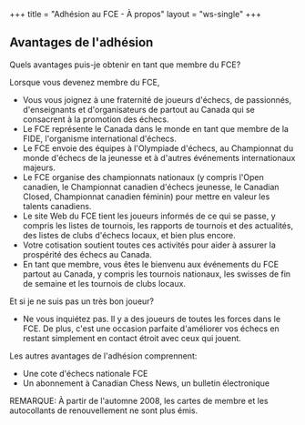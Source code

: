 +++
title = "Adhésion au FCE - À propos"
layout = "ws-single"
+++

## Avantages de l'adhésion

Quels avantages puis-je obtenir en tant que membre du FCE?

Lorsque vous devenez membre du FCE,
* Vous vous joignez à une fraternité de joueurs d'échecs, de passionnés, d'enseignants et d'organisateurs de partout au Canada
  qui se consacrent à la promotion des échecs.
* Le FCE représente le Canada dans le monde en tant que membre de la FIDE, l'organisme international d'échecs.
* Le FCE envoie des équipes à l'Olympiade d'échecs, au Championnat du monde d'échecs de la jeunesse et à d'autres événements internationaux majeurs.
* Le FCE organise des championnats nationaux (y compris l'Open canadien, le Championnat canadien d'échecs jeunesse, le Canadian Closed,
  Championnat canadien féminin) pour mettre en valeur les talents canadiens.
* Le site Web du FCE tient les joueurs informés de ce qui se passe, y compris les listes de tournois, les rapports de tournois
  et des actualités, des listes de clubs d'échecs locaux, et bien plus encore.
* Votre cotisation soutient toutes ces activités pour aider à assurer la prospérité des échecs au Canada.
* En tant que membre, vous êtes le bienvenu aux événements du FCE partout au Canada, y compris les tournois nationaux,
  les swisses de fin de semaine et les tournois de clubs locaux.

Et si je ne suis pas un très bon joueur?
* Ne vous inquiétez pas. Il y a des joueurs de toutes les forces dans le FCE.
  De plus, c'est une occasion parfaite d'améliorer vos échecs en restant simplement en contact étroit avec ceux qui jouent.

Les autres avantages de l'adhésion comprennent:
* Une cote d'échecs nationale FCE
* Un abonnement à Canadian Chess News, un bulletin électronique

REMARQUE: À partir de l'automne 2008, les cartes de membre et les autocollants de renouvellement ne sont plus émis.